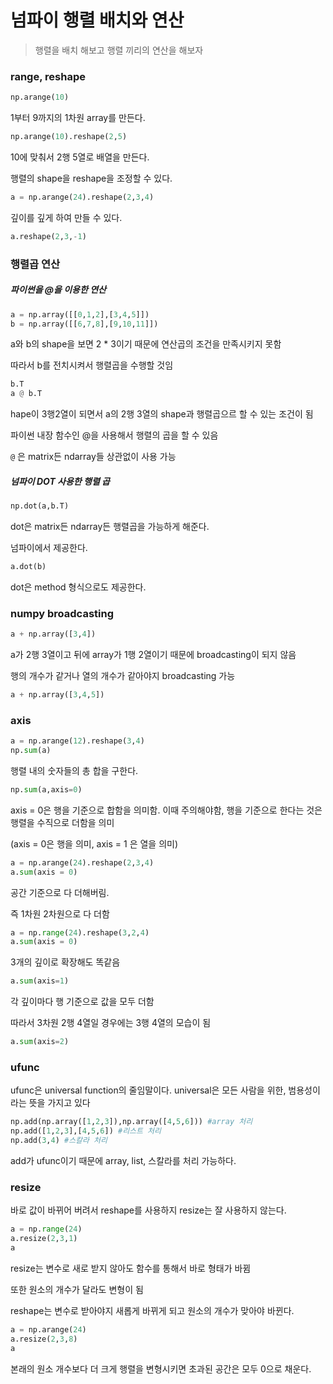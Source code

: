 # 넘파이 행렬 배치와 연산

> 행렬을 배치 해보고 행렬 끼리의 연산을 해보자



### range, reshape



```python
np.arange(10)
```

1부터 9까지의 1차원 array를 만든다.



```python
np.arange(10).reshape(2,5)
```



10에 맞춰서 2행 5열로 배열을 만든다.



행렬의 shape을 reshape을 조정할 수 있다.



```python
a = np.arange(24).reshape(2,3,4)
```



깊이를 깊게 하여 만들 수 있다.



```python
a.reshape(2,3,-1)
```





### 행렬곱 연산



##### 파이썬을 @을 이용한 연산



```python
a = np.array([[0,1,2],[3,4,5]])
b = np.array([[6,7,8],[9,10,11]])
```



a와 b의 shape을 보면 2 * 3이기 때문에 연산곱의 조건을 만족시키지 못함



따라서 b를 전치시켜서 행렬곱을 수행할 것임



```python
b.T
a @ b.T
```



hape이 3행2열이 되면서 a의 2행 3열의 shape과 행렬곱으르 할 수 있는 조건이 됨



파이썬 내장 함수인 @을 사용해서 행렬의 곱을 할 수 있음



`@` 은 matrix든 ndarray들 상관없이 사용 가능



##### 넘파이 DOT 사용한 행렬 곱



```python
np.dot(a,b.T)
```



dot은 matrix든 ndarray든 행렬곱을 가능하게 해준다.

넘파이에서 제공한다.



```python
a.dot(b)
```



dot은 method 형식으로도 제공한다.



### numpy broadcasting



```python
a + np.array([3,4])
```



a가 2행 3열이고 뒤에 array가 1행 2열이기 때문에 broadcasting이 되지 않음



행의 개수가 같거나 열의 개수가 같아야지 broadcasting 가능



```python
a + np.array([3,4,5])
```



### axis



```python
a = np.arange(12).reshape(3,4)
np.sum(a)
```



행렬 내의 숫자들의 총 합을 구한다.



```python
np.sum(a,axis=0)
```



axis = 0은 행을 기준으로 합함을 의미함. 이때 주의해야함, 행을 기준으로 한다는 것은 행렬을 수직으로 더함을 의미

(axis = 0은 행을 의미, axis = 1 은 열을 의미)



```python
a = np.arange(24).reshape(2,3,4)
a.sum(axis = 0)
```



공간 기준으로 다 더해버림.

즉 1차원 2차원으로 다 더함



```python
a = np.range(24).reshape(3,2,4)
a.sum(axis = 0)
```



3개의 깊이로 확장해도 똑같음



```python
a.sum(axis=1)
```



각 깊이마다 행 기준으로 값을 모두 더함

따라서 3차원 2행 4열일 경우에는 3행 4열의 모습이 됨



```python
a.sum(axis=2)
```



### ufunc

ufunc은 universal function의 줄임말이다. 
universal은 모든 사람을 위한, 범용성이라는 뜻을 가지고 있다



```python
np.add(np.array([1,2,3]),np.array([4,5,6])) #array 처리
np.add([1,2,3],[4,5,6]) #리스트 처리
np.add(3,4) #스칼라 처리

```



add가 ufunc이기 때문에 array, list, 스칼라를 처리 가능하다.



### resize



바로 값이 바뀌어 버려서 reshape를 사용하지 resize는 잘 사용하지 않는다.



```python
a = np.range(24)
a.resize(2,3,1)
a
```



resize는 변수로 새로 받지 않아도 함수를 통해서 바로 형태가 바뀜



또한 원소의 개수가 달라도 변형이 됨



reshape는 변수로 받아야지 새롭게 바뀌게 되고 원소의 개수가 맞아야 바뀐다.



```python
a = np.arange(24)
a.resize(2,3,8)
a
```



본래의 원소 개수보다 더 크게 행렬을 변형시키면 초과된 공간은 모두 0으로 채운다.